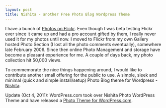 ```yaml
---
layout: post
title: Nishita - another Free Photo Blog Wordpress Theme
---
```


I have a bunch of [Photos on Flickr](http://www.flickr.com/photos/brajeshwar/). Even though I was beta testing Flickr ever since it came up and had a pro account gifted by them, I really never used it for my photos until now. I moved to Flickr from my own Gallery hosted Photo Section (I lost all the photo comments eventually), somewhere late February 2006. Since then online Photo Management and storage have become a pleasant experience for me. A couple of days back, my photo collection hit 50,000 views.

To commemorate the nice things happening around, I would like to contribute another small offering for the public to use. A simple, sleek and minimal (quick and simple install/setup) Photo Blog theme for Wordpress - [Nishita](http://wordpress.org/extend/themes/nishita).

Update (Oct 4, 2011): WordPress.com took over Nishita Photo WordPress Theme and have released a [Photo Theme for WordPress.com](/2011/nishita-photo-theme-on-wordpress-com-another-photography-theme-autochrome-released/).
